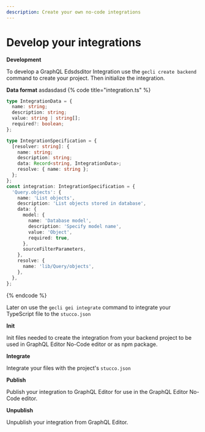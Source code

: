 ```yaml
---
description: Create your own no-code integrations
---
```


# Develop your integrations

**Development**

To develop a GraphQL Edsdsditor Integration use the `gecli create backend` command to create your project. Then initialize the integration.

**Data format**
asdasdasd
{% code title="integration.ts" %}
```typescript
type IntegrationData = {
  name: string;
  description: string;
  value: string | string[];
  required?: boolean;
};

type IntegrationSpecification = {
  [resolver: string]: {
    name: string;
    description: string;
    data: Record<string, IntegrationData>;
    resolve: { name: string };
  };
};
const integration: IntegrationSpecification = {
  'Query.objects': {
    name: 'List objects',
    description: 'List objects stored in database',
    data: {
      model: {
        name: 'Database model',
        description: 'Specify model name',
        value: 'Object',
        required: true,
      },
      sourceFilterParameters,
    },
    resolve: {
      name: 'lib/Query/objects',
    },
  },
};
```
{% endcode %}

Later on use the `gecli gei integrate` command to integrate your TypeScript file to the `stucco.json`

**Init**

Init files needed to create the integration from your backend project to be used in GraphQL Editor No-Code editor or as npm package.

**Integrate**

Integrate your files with the project's `stucco.json`

**Publish**

Publish your integration to GraphQL Editor for use in the GraphQL Editor No-Code editor.

**Unpublish**

Unpublish your integration from GraphQL Editor.
